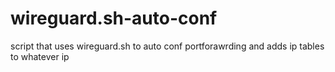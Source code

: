 # wireguard.sh-auto-conf
script that uses wireguard.sh to auto conf portforawrding and adds ip tables to whatever ip

